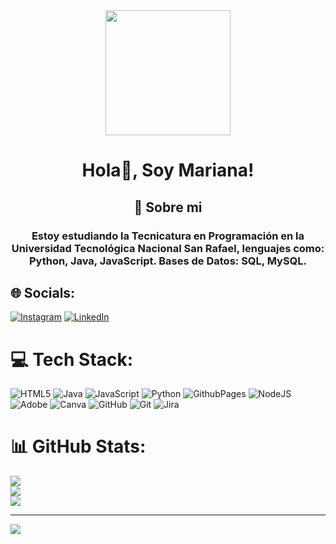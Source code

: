 <div id="headeer" align="center">
    <img src="https://media.giphy.com/media/QZkpIdieotn3i/giphy.gif" width="200" />
    <h1 align="center">Hola👋, Soy Mariana!</h1>
    <h2 align="center"> 💫 Sobre mi</h2>
    <h3 align="center">Estoy estudiando la Tecnicatura en Programación en la Universidad Tecnológica Nacional San Rafael, lenguajes como: Python, Java, JavaScript.
        Bases de Datos: SQL, MySQL.
    </h3>
</div>

## 🌐 Socials:
[![Instagram](https://img.shields.io/badge/Instagram-%23E4405F.svg?logo=Instagram&logoColor=white)](https://instagram.com/marianafaguilera) [![LinkedIn](https://img.shields.io/badge/LinkedIn-%230077B5.svg?logo=linkedin&logoColor=white)](https://www.linkedin.com/in/mariana-aguilera-964395106/) 

# 💻 Tech Stack:
![HTML5](https://img.shields.io/badge/html5-%23E34F26.svg?style=for-the-badge&logo=html5&logoColor=white) ![Java](https://img.shields.io/badge/java-%23ED8B00.svg?style=for-the-badge&logo=openjdk&logoColor=white) ![JavaScript](https://img.shields.io/badge/javascript-%23323330.svg?style=for-the-badge&logo=javascript&logoColor=%23F7DF1E) ![Python](https://img.shields.io/badge/python-3670A0?style=for-the-badge&logo=python&logoColor=ffdd54) ![GithubPages](https://img.shields.io/badge/github%20pages-121013?style=for-the-badge&logo=github&logoColor=white) ![NodeJS](https://img.shields.io/badge/node.js-6DA55F?style=for-the-badge&logo=node.js&logoColor=white) ![Adobe](https://img.shields.io/badge/adobe-%23FF0000.svg?style=for-the-badge&logo=adobe&logoColor=white) ![Canva](https://img.shields.io/badge/Canva-%2300C4CC.svg?style=for-the-badge&logo=Canva&logoColor=white) ![GitHub](https://img.shields.io/badge/github-%23121011.svg?style=for-the-badge&logo=github&logoColor=white) ![Git](https://img.shields.io/badge/git-%23F05033.svg?style=for-the-badge&logo=git&logoColor=white) ![Jira](https://img.shields.io/badge/jira-%230A0FFF.svg?style=for-the-badge&logo=jira&logoColor=white)
# 📊 GitHub Stats:
![](https://github-readme-stats.vercel.app/api?username=Mariana3726&theme=onedark&hide_border=false&include_all_commits=false&count_private=false)<br/>
![](https://github-readme-streak-stats.herokuapp.com/?user=Mariana3726&theme=onedark&hide_border=false)<br/>
![](https://github-readme-stats.vercel.app/api/top-langs/?username=Mariana3726&theme=onedark&hide_border=false&include_all_commits=false&count_private=false&layout=compact)

---
[![](https://visitcount.itsvg.in/api?id=Mariana3726&icon=0&color=0)](https://visitcount.itsvg.in)

<!-- Proudly created with GPRM ( https://gprm.itsvg.in ) -->
